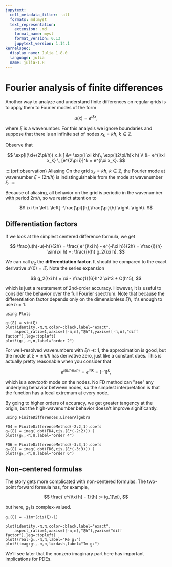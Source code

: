 ```yaml
---
jupytext:
  cell_metadata_filter: -all
  formats: md:myst
  text_representation:
    extension: .md
    format_name: myst
    format_version: 0.13
    jupytext_version: 1.14.1
kernelspec:
  display_name: Julia 1.8.0
  language: julia
  name: julia-1.8
---
```


# Fourier analysis of finite differences

Another way to analyze and understand finite differences on regular grids is to apply them to Fourier modes of the form

$$
u(x) = e^{i\xi x},
$$

where $\xi$ is a wavenumber. For this analysis we ignore boundaries and suppose that there is an infinite set of nodes $x_k=kh$, $k\in\mathbb{Z}$. 

Observe that 

$$
\exp[i(\xi+(2\pi/h)) x_k ] &= \exp(i \xi kh)\, \exp(i(2\pi/h)k h) \\ 
&= e^{i\xi x_k} \, [e^{2\pi i}]^k = e^{i\xi x_k}. 
$$

::::{prf:observation} Aliasing
On the grid $x_k=kh$, $k\in \mathbb{Z}$, the Fourier mode at wavenumber $\xi + (2\pi/h)$ is indistinguishable from the mode at wavenumber $\xi$.
::::

Because of aliasing, all behavior on the grid is periodic in the wavenumber with period $2\pi/h$, so we restrict attention to

$$
\xi \in \left. \left[ -\frac{\pi}{h},\frac{\pi}{h} \right. \right). 
$$

## Differentiation factors

If we look at the simplest centered difference formula, we get

$$
\frac{u(h)-u(-h)}{2h} = \frac{ e^{i\xi h} - e^{-i\xi h}}{2h} = \frac{i}{h} \sin(\xi h) =: \frac{i}{h} g_2(\xi h). 
$$

We can call $g_2$ the **differentiation factor**. It should be compared to the exact derivative $u'(0)=i\xi$. Note the series expansion

$$
g_2(\xi h) = \xi - \frac{1}{6}h^2 \xi^3 + O(h^5), 
$$

which is just a restatement of 2nd-order accuracy. However, it is useful to consider the behavior over the full Fourier spectrum. Note that because the differentiation factor depends only on the dimensionless $\xi h$, it's enough to use $h=1$.

```{code-cell}
using Plots

g₂(ξ) = sin(ξ)
plot(identity,-π,π,color=:black,label="exact",
    aspect_ratio=1,xaxis=([-π,π],"ξh"),yaxis=([-π,π],"diff factor"),leg=:topleft)
plot!(g₂,-π,π,label="order 2")
```

For well-resolved wavenumbers with $\xi h \ll 1$, the approximation is good, but the mode at $\xi=\pm \pi/h$ has derivative zero, just like a constant does. This is actually pretty reasonable when you consider that

$$
e^{i(\pi/h)(kh)} = e^{i\pi k} = (-1)^k,
$$

which is a *sawtooth* mode on the nodes. No FD method can "see" any underlying behavior between nodes, so the simplest interpretation is that the function has a local extremum at every node.

By going to higher orders of accuracy, we get greater tangency at the origin, but the high-wavenumber behavior doesn't improve significantly.

```{code-cell}
using FiniteDifferences,LinearAlgebra

FD4 = FiniteDifferenceMethod(-2:2,1).coefs
g₄(ξ) = imag( dot(FD4,cis.(ξ*(-2:2))) )
plot!(g₄,-π,π,label="order 4")

FD6 = FiniteDifferenceMethod(-3:3,1).coefs
g₆(ξ) = imag( dot(FD6,cis.(ξ*(-3:3))) )
plot!(g₆,-π,π,label="order 6")
```

## Non-centered formulas

The story gets more complicated with non-centered formulas. The two-point forward formula has, for example,

$$
\frac{ e^{i\xi h} - 1}{h} := ig_1(\xi),
$$

but here, $g_1$ is complex-valued.

```{code-cell}
g₁(ξ) = -1im*(cis(ξ)-1)

plot(identity,-π,π,color=:black,label="exact",
    aspect_ratio=1,xaxis=([-π,π],"ξh"),yaxis=("diff factor"),leg=:topleft)
plot!(real∘g₁,-π,π,label="Re g₁")
plot!(imag∘g₁,-π,π,l=:dash,label="Im g₁")
```

We'll see later that the nonzero imaginary part here has important implications for PDEs.
